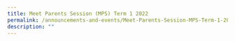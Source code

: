 ```yaml
---
title: Meet Parents Session (MPS) Term 1 2022
permalink: /announcements-and-events/Meet-Parents-Session-MPS-Term-1-2022/
description: ""
---
```


